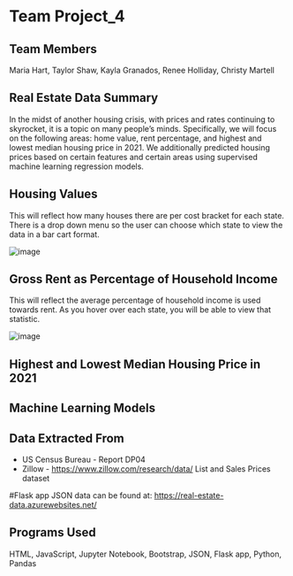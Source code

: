 # Team Project_4

## Team Members
Maria Hart, Taylor Shaw, Kayla Granados, Renee Holliday, Christy Martell

## Real Estate Data Summary
In the midst of another housing crisis, with prices and rates continuing to skyrocket, it is a topic on many people’s minds. Specifically, we will focus on the following areas: home value, rent percentage, and highest and lowest median housing price in 2021. We additionally predicted housing prices based on certain features and certain areas using supervised machine learning regression models. 

## Housing Values
This will reflect how many houses there are per cost bracket for each state. There is a drop down menu so the user can choose which state to view the data in a bar cart format.

![image](https://user-images.githubusercontent.com/100399092/200476533-4a796849-a251-44cf-b6eb-f336f4b4dd43.png)

## Gross Rent as Percentage of Household Income
This will reflect the average percentage of household income is used towards rent. As you hover over each state, you will be able to view that statistic.

![image](https://user-images.githubusercontent.com/100399092/200476433-f0e002a6-ac2f-4da4-adae-aaa18f8676db.png)

## Highest and Lowest Median Housing Price in 2021 

## Machine Learning Models

## Data Extracted From
- US Census Bureau - Report DP04
 - Zillow - https://www.zillow.com/research/data/     List and Sales Prices dataset

#Flask app JSON data can be found at:
https://real-estate-data.azurewebsites.net/

## Programs Used
HTML, JavaScript, Jupyter Notebook, Bootstrap, JSON, Flask app, Python, Pandas
